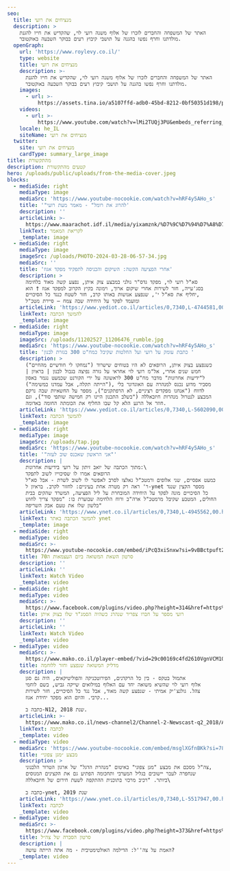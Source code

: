 ```yaml
---
seo:
  title: מנציחים את רועי
  description: >
    האתר של המשפחה והחברים לזכרו של אלוף משנה רועי לוי, שהקדיש את חייו להגנת
    מולדתנו וחרף נפשו בהגנה על תושבי קיבוץ רעים בבוקר השבעה באוקטובר.
  openGraph:
    url: 'https://www.roylevy.co.il/'
    type: website
    title: מנציחים את רועי
    description: >-
      האתר של המשפחה והחברים לזכרו של אלוף משנה רועי לוי, שהקדיש את חייו להגנת
      מולדתנו וחרף נפשו בהגנה על תושבי קיבוץ רעים בבוקר השבעה באוקטובר.
    images:
      - url: >-
          https://assets.tina.io/a5107ffd-adb0-45bd-8212-0bf50351d198/public/uploads/home-cover.jpeg
    videos:
      - url: >-
          https://www.youtube.com/watch?v=lMi2TUQj3PU&embeds_referring_euri=https%3A%2F%2Fwww.roylevy.co.il%2F
    locale: he_IL
    siteName: מנציחים את רועי
  twitter:
    site: מנציחים את רועי
    cardType: summary_large_image
title: מהתקשורת
description: קטעים מהתקשורת
hero: /uploads/public/uploads/from-the-media-cover.jpeg
blocks:
  - mediaSide: right
    mediaType: image
    mediaSrc: 'https://www.youtube-nocookie.com/watch?v=hRF4y5AHo_s'
    title: '"להרוג את רומל" - מאמר מעת רועי'
    description: ''
    articleLink: >-
      https://www.maarachot.idf.il/media/yixamznk/%D7%9C%D7%94%D7%A8%D7%95%D7%92-%D7%90%D7%AA-%D7%A8%D7%95%D7%9E%D7%9C.pdf
    linkText: לקריאת המאמר
    _template: image
  - mediaSide: right
    mediaType: image
    imageSrc: /uploads/PHOTO-2024-03-28-06-57-34.jpg
    mediaSrc: ''
    title: 'אחרי הפציעה הקשה: השיקום והכניסה לתפקיד מפקד אגוז'
    description: >
      סא"ל רועי לוי, מפקד גדס"ר גולני במבצע צוק איתן, נפצע קשה מאוד בלחימה
      בסג'עייה, חזר לשירות אחרי שיקום ארוך, וימונה בקיץ הקרוב למפקד אגוז † הוא
      יחליף את סא"ל י', שנפצע אנושות באותו קרב, חזר לשטח כנגד כל הסיכויים,
      ומועמד לפקד על היחידה שבה צמח — סיירת מטכ"ל
    articleLink: 'https://www.yediot.co.il/articles/0,7340,L-4744581,00.html'
    linkText: להמשך הכתבה
    _template: image
  - mediaSide: right
    mediaType: image
    imageSrc: /uploads/11202527_11206476_rumble.jpg
    mediaSrc: 'https://www.youtube-nocookie.com/watch?v=hRF4y5AHo_s'
    title: 'כתבת עומק על רועי ועל החלטות שקיבל כמח"ט 300 בגזרת לבנון '
    description: >
      כשנפצע בצוק איתן, הרופאים לא היו בטוחים שישרוד ("נמחקו לי חודשיים מהחיים")
      | חמש שנים אחרי, אל"מ רועי לוי אחראי על גזרה נפיצה בגבול לבנון | בראיון
      ל"ידיעות אחרונות" מדבר מח"ט 300 לראשונה על ירי הקורנט שכמעט נגמר באסון
      ("הייתה תקלה, אבל עמדנו במשימה"), מסביר מדוע נכנס למנהרה עם האוגדונר בלי
      לדווח ("אנחנו מפקדים רציניים, לא הרפתקנים"), מספר על החשאיות שבה נרקם
      המבצע לנטרול מנהרות חיזבאללה ("בשלב התכנון היינו רק חמישה שותפי סוד"), וגם
      חוזר אל הרגע הלא קל שבו החליף את הכומתה החומה באדומה.
    articleLink: 'https://www.yediot.co.il/articles/0,7340,L-5602090,00.html'
    linkText: להמשך הכתבה
    _template: image
  - mediaSide: right
    mediaType: image
    imageSrc: /uploads/tap.jpg
    mediaSrc: 'https://www.youtube-nocookie.com/watch?v=hRF4y5AHo_s'
    title: '"אני הראשון שאכנס שוב לעזה"'
    description: |
      מתוך הכתבה של יואב זיתון על רועי בידיעות אחרונות:\
      הרופאים אמרו לו שסיכוייו לשוב לתפקד
      כמעט אפסיים, שני אלופים ורמטכ"ל נאלצו לסרב לאפשר לו לשוב לשרת - אבל סא"ל
      ר' ראה רק מטרה אחת בעיניים: לחזור לקרב. בראיון ל-ynet מספר הקצין שנגד
      כל הסיכויים מונה לפקד על היחידה המובחרת על ליל הפציעה, המשרד שהקים בבית
      החולים, המטבע שקיבל מרמטכ"ל ארה"ב ורוח הלחימה שבוערת בו: "מפקד צריך לחוש
      בלשון שלו את טעם אבק השריפה"
    articleLink: 'https://www.ynet.co.il/articles/0,7340,L-4945562,00.html'
    linkText: להמשך הכתבה באתר ynet
    _template: image
  - mediaSide: right
    mediaType: video
    mediaSrc: >-
      https://www.youtube-nocookie.com/embed/iPcQ3xiSnxw?si=9vBBctpuft2aZeJc&amp;start=35
    title: סרטון השאת המשואה ביום העצמאות ה70
    description: ''
    articleLink: ''
    linkText: Watch Video
    _template: video
  - mediaSide: right
    mediaType: video
    mediaSrc: >-
      https://www.facebook.com/plugins/video.php?height=314&href=https%3A%2F%2Fwww.facebook.com%2F289967371373036%2Fvideos%2F587886274914476%2F&show_text=false&width=560&t=82
    title: רועי מספר על חברו צפריר שנהרג כשהיה הסמג"ד שלו בצוק איתן
    description: ''
    articleLink: ''
    linkText: Watch Video
    _template: video
  - mediaType: video
    mediaSrc: >-
      https://www.mako.co.il/player-embed/?vid=29c00169c4fd2610VgnVCM100000290c10acRCRD&cid=512beeb309282610VgnVCM100000290c10acRCRD&galleryCid=e0e00169c4fd2610VgnVCM100000290c10acRCRD
    title: מדליק המשואה שנפצע וחזר ללוחמה
    description: |
      אתמול בטקס - בין כל הרקדנים, הפירוטכניקה והפוליטיקאים, היה גם סגן
      אלוף רועי לוי שהשיא משואה יחד עם האלוף במילואים שייקה גביש, בשם לוחמי
      צהל. גולנצ'יק אמיתי - שנפצע קשה מאוד, אבל נגד כל הסיכויים, חזר לשירות
      קרבי. והיום הוא מפקד יחידת אגוז...

      כתבה ב-N12, שנת 2018.
    articleLink: >-
      https://www.mako.co.il/news-channel2/Channel-2-Newscast-q2_2018/Article-e0e00169c4fd261004.htm
    linkText: לכתבה
    _template: video
  - mediaType: video
    mediaSrc: 'https://www.youtube-nocookie.com/embed/msglXGfnBKk?si=78-6fA2B_AeIjwvS'
    title: מבצע ״מגן צפוני״
    description: >
      צה"ל מסכם את מבצע "מגן צפוני" באיטום "מנהרת הדגל" של ארגון הטרור הלבנוני,
      שנחפרה לעבר יישובים בגליל המערבי ותחכומה הפתיע גם את הקצינים המנוסים
      ביותר. "רכיב מרכזי בתוכנית ההתקפה לשעת חירום של חיזבאללה\

      כתבה ב-ynet, שנת 2019
    articleLink: 'https://www.ynet.co.il/articles/0,7340,L-5517947,00.html'
    linkText: לכתבה
    _template: video
  - mediaType: video
    mediaSrc: >-
      https://www.facebook.com/plugins/video.php?height=373&href=https%3A%2F%2Fwww.facebook.com%2Fosnat.nameri%2Fvideos%2F839543856056882%2F&show_text=false&width=560&t=0
    title: סרטון הסברה של צה״ל
    description: |
      האמת על צה''ל: הדילמה האולטימטיבית - מה אתה הייתה עושה?
    _template: video
---
```


